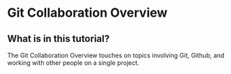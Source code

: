 # Git Collaboration Overview

## What is in this tutorial?

The Git Collaboration Overview touches on topics involving Git, Github, and working with other people on a single project.
